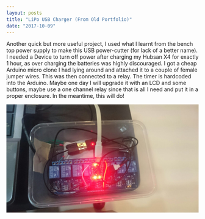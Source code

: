 ```yaml
---
layout: posts
title: "LiPo USB Charger (From Old Portfolio)"
date: "2017-10-09"
---
```


Another quick but more useful project, I used what I learnt from the bench top power supply to make this USB power-cutter (for lack of a better name). I needed a Device to turn off power after charging my Hubsan X4 for exactly 1 hour, as over charging the batteries was highly discouraged. I got a cheap Arduino micro clone I had lying around and attached it to a couple of female jumper wires. This was then connected to a relay. The timer is hardcoded into the Arduino. Maybe one day I will upgrade it with an LCD and some buttons, maybe use a one channel relay since that is all I need and put it in a proper enclosure. In the meantime, this will do!

![lipo](./lipo.jpg)
